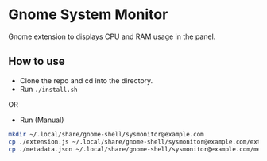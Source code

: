 # Gnome System Monitor
Gnome extension to displays CPU and RAM usage in the panel.

## How to use
- Clone the repo and cd into the directory.
- Run `./install.sh`

OR
- Run (Manual)
```bash
mkdir ~/.local/share/gnome-shell/sysmonitor@example.com
cp ./extension.js ~/.local/share/gnome-shell/sysmonitor@example.com/extension.js
cp ./metadata.json ~/.local/share/gnome-shell/sysmonitor@example.com/metadata.json
```
